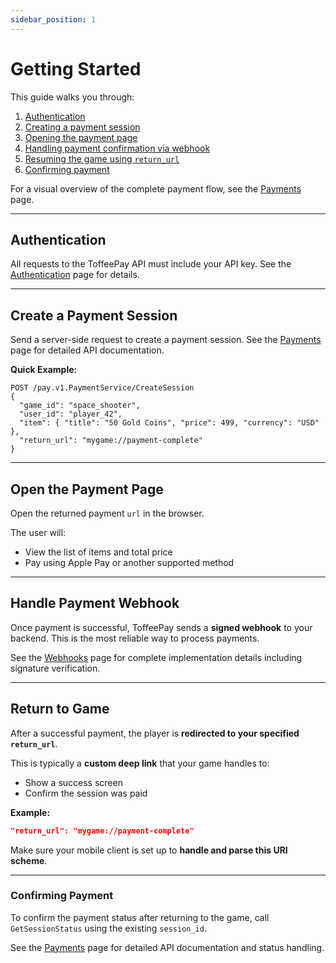 ```yaml
---
sidebar_position: 1
---
```


# Getting Started

This guide walks you through:
1. [Authentication](#authentication)
2. [Creating a payment session](#create-a-payment-session)
3. [Opening the payment page](#open-the-payment-page)
4. [Handling payment confirmation via webhook](#handle-payment-webhook)
5. [Resuming the game using `return_url`](#return-to-game)
6. [Confirming payment](#confirming-payment)

For a visual overview of the complete payment flow, see the [Payments](/payments#payment-flow) page.

---

## Authentication

All requests to the ToffeePay API must include your API key. See the [Authentication](/authentication) page for details.

---

## Create a Payment Session

Send a server-side request to create a payment session. See the [Payments](/payments#create-a-payment-session) page for detailed API documentation.

**Quick Example:**
```http
POST /pay.v1.PaymentService/CreateSession
{
  "game_id": "space_shooter",
  "user_id": "player_42",
  "item": { "title": "50 Gold Coins", "price": 499, "currency": "USD" },
  "return_url": "mygame://payment-complete"
}
```

---

## Open the Payment Page

Open the returned payment `url` in the browser.

The user will:
- View the list of items and total price
- Pay using Apple Pay or another supported method

---

## Handle Payment Webhook

Once payment is successful, ToffeePay sends a **signed webhook** to your backend. This is the most reliable way to process payments.

See the [Webhooks](/webhooks) page for complete implementation details including signature verification.

---

## Return to Game

After a successful payment, the player is **redirected to your specified `return_url`**.

This is typically a **custom deep link** that your game handles to:
- Show a success screen
- Confirm the session was paid

**Example:**
```json
"return_url": "mygame://payment-complete"
```

Make sure your mobile client is set up to **handle and parse this URI scheme**.

---

### Confirming Payment

To confirm the payment status after returning to the game, call `GetSessionStatus` using the existing `session_id`.

See the [Payments](/payments#check-session-status) page for detailed API documentation and status handling.


